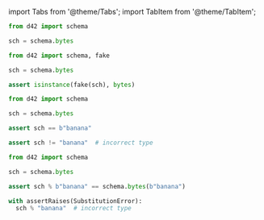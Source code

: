 import Tabs from '@theme/Tabs';
import TabItem from '@theme/TabItem';

<Tabs defaultValue={props.defaultTab}>
  <TabItem value="declare">

```python
from d42 import schema

sch = schema.bytes
```

  </TabItem>

  <TabItem value="generate">

```python
from d42 import schema, fake

sch = schema.bytes

assert isinstance(fake(sch), bytes)
```

  </TabItem>

  <TabItem value="validate">

```python
from d42 import schema

sch = schema.bytes

assert sch == b"banana"
```

```python
assert sch != "banana"  # incorrect type
```

  </TabItem>

  <TabItem value="substitute">

```python
from d42 import schema

sch = schema.bytes

assert sch % b"banana" == schema.bytes(b"banana")
```

```python
with assertRaises(SubstitutionError):
  sch % "banana"  # incorrect type
```

  </TabItem>

</Tabs>
